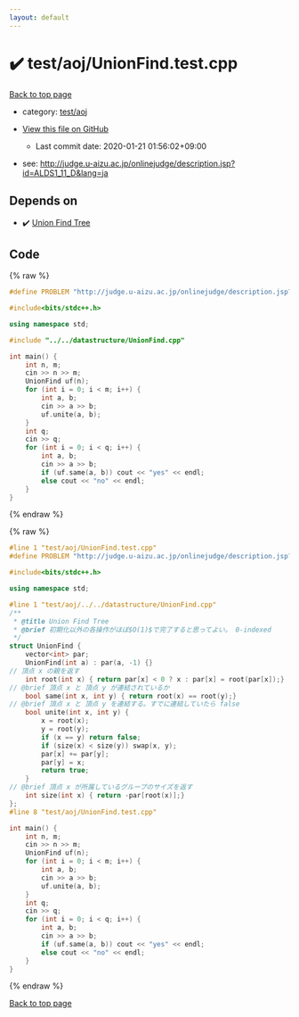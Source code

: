 ```yaml
---
layout: default
---
```


<!-- mathjax config similar to math.stackexchange -->
<script type="text/javascript" async
  src="https://cdnjs.cloudflare.com/ajax/libs/mathjax/2.7.5/MathJax.js?config=TeX-MML-AM_CHTML">
</script>
<script type="text/x-mathjax-config">
  MathJax.Hub.Config({
    TeX: { equationNumbers: { autoNumber: "AMS" }},
    tex2jax: {
      inlineMath: [ ['$','$'] ],
      processEscapes: true
    },
    "HTML-CSS": { matchFontHeight: false },
    displayAlign: "left",
    displayIndent: "2em"
  });
</script>

<script type="text/javascript" src="https://cdnjs.cloudflare.com/ajax/libs/jquery/3.4.1/jquery.min.js"></script>
<script src="https://cdn.jsdelivr.net/npm/jquery-balloon-js@1.1.2/jquery.balloon.min.js" integrity="sha256-ZEYs9VrgAeNuPvs15E39OsyOJaIkXEEt10fzxJ20+2I=" crossorigin="anonymous"></script>
<script type="text/javascript" src="../../../assets/js/copy-button.js"></script>
<link rel="stylesheet" href="../../../assets/css/copy-button.css" />


# :heavy_check_mark: test/aoj/UnionFind.test.cpp

<a href="../../../index.html">Back to top page</a>

* category: <a href="../../../index.html#0d0c91c0cca30af9c1c9faef0cf04aa9">test/aoj</a>
* <a href="{{ site.github.repository_url }}/blob/master/test/aoj/UnionFind.test.cpp">View this file on GitHub</a>
    - Last commit date: 2020-01-21 01:56:02+09:00


* see: <a href="http://judge.u-aizu.ac.jp/onlinejudge/description.jsp?id=ALDS1_11_D&lang=ja">http://judge.u-aizu.ac.jp/onlinejudge/description.jsp?id=ALDS1_11_D&lang=ja</a>


## Depends on

* :heavy_check_mark: <a href="../../../library/datastructure/UnionFind.cpp.html">Union Find Tree</a>


## Code

<a id="unbundled"></a>
{% raw %}
```cpp
#define PROBLEM "http://judge.u-aizu.ac.jp/onlinejudge/description.jsp?id=ALDS1_11_D&lang=ja"

#include<bits/stdc++.h>

using namespace std;

#include "../../datastructure/UnionFind.cpp"

int main() {
	int n, m;
	cin >> n >> m;
	UnionFind uf(n);
	for (int i = 0; i < m; i++) {
		int a, b;
		cin >> a >> b;
		uf.unite(a, b);
	}
	int q;
	cin >> q;
	for (int i = 0; i < q; i++) {
		int a, b;
		cin >> a >> b;
		if (uf.same(a, b)) cout << "yes" << endl;
		else cout << "no" << endl;
	}
}
```
{% endraw %}

<a id="bundled"></a>
{% raw %}
```cpp
#line 1 "test/aoj/UnionFind.test.cpp"
#define PROBLEM "http://judge.u-aizu.ac.jp/onlinejudge/description.jsp?id=ALDS1_11_D&lang=ja"

#include<bits/stdc++.h>

using namespace std;

#line 1 "test/aoj/../../datastructure/UnionFind.cpp"
/** 
 * @title Union Find Tree
 * @brief 初期化以外の各操作がほぼ$O(1)$で完了すると思ってよい。 0-indexed
 */
struct UnionFind {
	vector<int> par;
	UnionFind(int a) : par(a, -1) {}
// 頂点 x の親を返す
	int root(int x) { return par[x] < 0 ? x : par[x] = root(par[x]);}
// @brief 頂点 x と 頂点 y が連結されているか
	bool same(int x, int y) { return root(x) == root(y);}
// @brief 頂点 x と 頂点 y を連結する。すでに連結していたら false
	bool unite(int x, int y) {
		x = root(x);
		y = root(y);
		if (x == y) return false;
		if (size(x) < size(y)) swap(x, y);
		par[x] += par[y];
		par[y] = x;
		return true;
	}
// @brief 頂点 x が所属しているグループのサイズを返す
	int size(int x) { return -par[root(x)];}
};
#line 8 "test/aoj/UnionFind.test.cpp"

int main() {
	int n, m;
	cin >> n >> m;
	UnionFind uf(n);
	for (int i = 0; i < m; i++) {
		int a, b;
		cin >> a >> b;
		uf.unite(a, b);
	}
	int q;
	cin >> q;
	for (int i = 0; i < q; i++) {
		int a, b;
		cin >> a >> b;
		if (uf.same(a, b)) cout << "yes" << endl;
		else cout << "no" << endl;
	}
}

```
{% endraw %}

<a href="../../../index.html">Back to top page</a>

